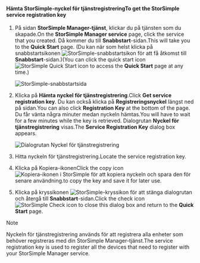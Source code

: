 <!--author=SharS last changed: 9/17/15-->


#### <a name="to-get-the-storsimple-service-registration-key"></a><span data-ttu-id="1d877-101">Hämta StorSimple-nyckel för tjänstregistrering</span><span class="sxs-lookup"><span data-stu-id="1d877-101">To get the StorSimple service registration key</span></span>
1. <span data-ttu-id="1d877-102">På sidan **StorSimple Manager-tjänst**, klickar du på tjänsten som du skapade.</span><span class="sxs-lookup"><span data-stu-id="1d877-102">On the **StorSimple Manager service** page, click the service that you created.</span></span> <span data-ttu-id="1d877-103">Då kommer du till **Snabbstart**-sidan.</span><span class="sxs-lookup"><span data-stu-id="1d877-103">This will take you to the **Quick Start** page.</span></span> <span data-ttu-id="1d877-104">(Du kan när som helst klicka på snabbstartsikonen ![StorSimple-snabbstartsikon ](./media/storsimple-get-service-registration-key-gov/HCS_QuickStartIcon-include.png) för att få åtkomst till **Snabbstart**-sidan.)</span><span class="sxs-lookup"><span data-stu-id="1d877-104">(You can click the quick start icon ![StorSimple Quick Start icon ](./media/storsimple-get-service-registration-key-gov/HCS_QuickStartIcon-include.png) to access the **Quick Start** page at any time.)</span></span>
   
     ![StorSimple-snabbstartsida](./media/storsimple-get-service-registration-key-gov/HCS_ServiceQuickStart-gov-include.png)
2. <span data-ttu-id="1d877-106">Klicka på **Hämta nyckel för tjänstregistrering**.</span><span class="sxs-lookup"><span data-stu-id="1d877-106">Click **Get service registration key**.</span></span> <span data-ttu-id="1d877-107">Du kan också klicka på **Registreringsnyckel** längst ned på sidan.</span><span class="sxs-lookup"><span data-stu-id="1d877-107">You can also click **Registration Key** at the bottom of the page.</span></span> <span data-ttu-id="1d877-108">Du får vänta några minuter medan nyckeln hämtas.</span><span class="sxs-lookup"><span data-stu-id="1d877-108">You will have to wait for a few minutes while the key is retrieved.</span></span> <span data-ttu-id="1d877-109">Dialogrutan **Nyckel för tjänstregistrering** visas.</span><span class="sxs-lookup"><span data-stu-id="1d877-109">The **Service Registration Key** dialog box appears.</span></span>
   
     ![Dialogrutan Nyckel för tjänstregistrering](./media/storsimple-get-service-registration-key-gov/HCS_ServiceRegistrationKey-gov-include.png)
3. <span data-ttu-id="1d877-111">Hitta nyckeln för tjänstregistrering.</span><span class="sxs-lookup"><span data-stu-id="1d877-111">Locate the service registration key.</span></span>
4. <span data-ttu-id="1d877-112">Klicka på Kopiera-ikonen</span><span class="sxs-lookup"><span data-stu-id="1d877-112">Click the copy icon</span></span> ![Kopiera-ikonen i StorSimple](./media/storsimple-get-service-registration-key-gov/HCS_CopyIcon-include.png) <span data-ttu-id="1d877-114">för att kopiera nyckeln och spara den för senare användning.</span><span class="sxs-lookup"><span data-stu-id="1d877-114">to copy the key and save it for later use.</span></span>
5. <span data-ttu-id="1d877-115">Klicka på kryssikonen ![StorSimple-kryssikon](./media/storsimple-get-service-registration-key-gov/HCS_CheckIcon-include.png) för att stänga dialogrutan och återgå till **Snabbstart**-sidan.</span><span class="sxs-lookup"><span data-stu-id="1d877-115">Click the check icon ![StorSimple Check icon](./media/storsimple-get-service-registration-key-gov/HCS_CheckIcon-include.png) to close this dialog box and return to the **Quick Start** page.</span></span>

> [!NOTE]
> <span data-ttu-id="1d877-116">Nyckeln för tjänstregistrering används för att registrera alla enheter som behöver registreras med din StorSimple Manager-tjänst.</span><span class="sxs-lookup"><span data-stu-id="1d877-116">The service registration key is used to register all the devices that need to register with your StorSimple Manager service.</span></span>
> 
> 

